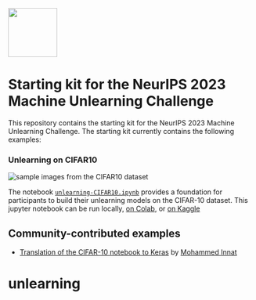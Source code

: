 <img src="https://github.com/unlearning-challenge/starting-kit/assets/277639/d1fa7889-5d91-4e6d-8082-7d59ef728f9c" style="width: 100px">



# Starting kit for the NeurIPS 2023 Machine Unlearning Challenge

This repository contains the starting kit for the NeurIPS 2023 Machine Unlearning Challenge. The starting kit currently contains the following examples:

### Unlearning on CIFAR10

![sample images from the CIFAR10 dataset](https://github.com/unlearning-challenge/starting-kit/assets/277639/acee217a-9ecd-484b-be81-8dcf5992eece)


The notebook [`unlearning-CIFAR10.ipynb`](https://nbviewer.org/github/unlearning-challenge/starting-kit/tree/main/unlearning-CIFAR10.ipynb) provides a foundation for participants to build their unlearning models on the CIFAR-10 dataset. This jupyter notebook can be run locally, [on Colab](https://colab.research.google.com/github/unlearning-challenge/starting-kit/blob/main/unlearning-CIFAR10.ipynb), or [on Kaggle](https://kaggle.com/kernels/welcome?src=https://raw.githubusercontent.com/unlearning-challenge/starting-kit/main/unlearning-CIFAR10.ipynb)


## Community-contributed examples

* [Translation of the CIFAR-10 notebook to Keras](https://www.kaggle.com/code/ipythonx/keras-core-machine-unlearning-challenge) by [Mohammed Innat](https://github.com/innat) 
# unlearning
